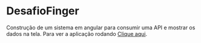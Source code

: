 # DesafioFinger

Construção de um sistema em angular para consumir uma API e mostrar os dados na tela.
Para ver a aplicação rodando [Clique aqui](https://desafio-finger.netlify.app/).

